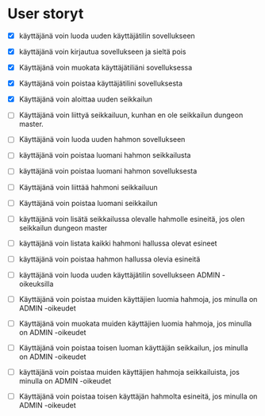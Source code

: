 # User storyt

- [x] käyttäjänä voin luoda uuden käyttäjätilin sovellukseen

- [x] käyttäjänä voin kirjautua sovellukseen ja sieltä pois

- [x] Käyttäjänä voin muokata käyttäjätiliäni sovelluksessa

- [x] Käyttäjänä voin poistaa käyttäjätilini sovelluksesta

- [x] Käyttäjänä voin aloittaa uuden seikkailun

- [ ] Käyttäjänä voin liittyä seikkailuun, kunhan en ole seikkailun dungeon master.

- [ ] Käyttäjänä voin luoda uuden hahmon sovellukseen

- [ ] käyttäjänä voin poistaa luomani hahmon seikkailusta

- [ ] käyttäjänä voin poistaa luomani hahmon sovelluksesta

- [ ] Käyttäjänä voin liittää hahmoni seikkailuun

- [ ] Käyttäjänä voin poistaa luomani seikkailun

- [ ] käyttäjänä voin lisätä seikkailussa olevalle hahmolle esineitä, jos olen seikkailun dungeon master

- [ ] käyttäjänä voin listata kaikki hahmoni hallussa olevat esineet

- [ ] käyttäjänä voin poistaa hahmon hallussa olevia esineitä

- [ ] käyttäjänä voin luoda uuden käyttäjätilin sovellukseen ADMIN -oikeuksilla

- [ ] Käyttäjänä voin poistaa muiden käyttäjien luomia hahmoja, jos minulla on ADMIN -oikeudet

- [ ] Käyttäjänä voin muokata muiden käyttäjien luomia hahmoja, jos minulla on ADMIN -oikeudet

- [ ] Käyttäjänä voin poistaa toisen luoman käyttäjän seikkailun, jos minulla on ADMIN -oikeudet

- [ ] käyttäjänä voin poistaa muiden käyttäjien hahmoja seikkailuista, jos minulla on ADMIN -oikeudet

- [ ] Käyttäjänä voin poistaa toisen käyttäjän hahmolta esineitä, jos minulla on ADMIN -oikeudet
